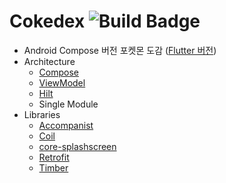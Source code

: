 # Cokedex ![Build Badge](https://github.com/SunChulBaek/Cokedex/actions/workflows/build.yml/badge.svg)
* Android Compose 버전 포켓몬 도감 ([Flutter 버전](https://github.com/SunChulBaek/Fokedex))
* Architecture
  * [Compose](https://developer.android.com/jetpack/compose?hl=ko)
  * [ViewModel](https://developer.android.com/topic/libraries/architecture/viewmodel)
  * [Hilt](https://developer.android.com/training/dependency-injection/hilt-android?hl=ko)
  * Single Module
* Libraries
  * [Accompanist](https://github.com/google/accompanist)
  * [Coil](https://coil-kt.github.io/coil/)
  * [core-splashscreen](https://developer.android.com/reference/kotlin/androidx/core/splashscreen/SplashScreen)
  * [Retrofit](https://square.github.io/retrofit/)
  * [Timber](https://github.com/JakeWharton/timber)
